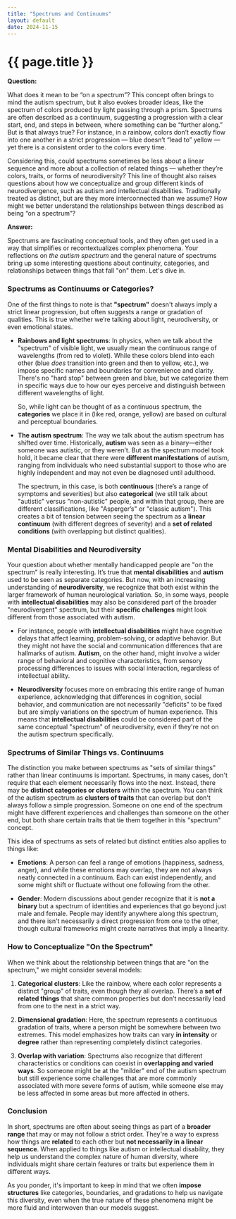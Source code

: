 ```yaml
---
title: "Spectrums and Continuums"
layout: default
date: 2024-11-15
---
```


# {{ page.title }}

**Question:**

What does it mean to be “on a spectrum”? This concept often brings to mind the autism spectrum, but it also evokes broader ideas, like the spectrum of colors produced by light passing through a prism. Spectrums are often described as a continuum, suggesting a progression with a clear start, end, and steps in between, where something can be “further along.” But is that always true? For instance, in a rainbow, colors don’t exactly flow into one another in a strict progression — blue doesn’t “lead to” yellow — yet there is a consistent order to the colors every time.  

Considering this, could spectrums sometimes be less about a linear sequence and more about a collection of related things — whether they’re colors, traits, or forms of neurodiversity? This line of thought also raises questions about how we conceptualize and group different kinds of neurodivergence, such as autism and intellectual disabilities. Traditionally treated as distinct, but are they more interconnected than we assume? How might we better understand the relationships between things described as being “on a spectrum”?

**Answer:**

Spectrums are fascinating conceptual tools, and they often get used in a way that simplifies or recontextualizes complex phenomena. Your reflections on *the autism spectrum* and the general nature of spectrums bring up some interesting questions about continuity, categories, and relationships between things that fall "on" them. Let's dive in.

### Spectrums as Continuums or Categories?

One of the first things to note is that **"spectrum"** doesn't always imply a strict linear progression, but often suggests a range or gradation of qualities. This is true whether we’re talking about light, neurodiversity, or even emotional states. 

- **Rainbows and light spectrums**: In physics, when we talk about the "spectrum" of visible light, we usually mean the continuous range of wavelengths (from red to violet). While these colors blend into each other (blue *does* transition into green and then to yellow, etc.), we impose specific names and boundaries for convenience and clarity. There's no "hard stop" between green and blue, but we categorize them in specific ways due to how our eyes perceive and distinguish between different wavelengths of light. 

  So, while light can be thought of as a continuous spectrum, the **categories** we place it in (like red, orange, yellow) are based on cultural and perceptual boundaries. 

- **The autism spectrum**: The way we talk about the autism spectrum has shifted over time. Historically, **autism** was seen as a binary—either someone was autistic, or they weren’t. But as the spectrum model took hold, it became clear that there were **different manifestations** of autism, ranging from individuals who need substantial support to those who are highly independent and may not even be diagnosed until adulthood.

  The spectrum, in this case, is both **continuous** (there’s a range of symptoms and severities) but also **categorical** (we still talk about "autistic" versus "non-autistic" people, and within that group, there are different classifications, like "Asperger’s" or "classic autism"). This creates a bit of tension between seeing the spectrum as a **linear continuum** (with different degrees of severity) and a **set of related conditions** (with overlapping but distinct qualities).

### Mental Disabilities and Neurodiversity

Your question about whether mentally handicapped people are "on the spectrum" is really interesting. It’s true that **mental disabilities** and **autism** used to be seen as separate categories. But now, with an increasing understanding of **neurodiversity**, we recognize that both exist within the larger framework of human neurological variation. So, in some ways, people with **intellectual disabilities** may also be considered part of the broader "neurodivergent" spectrum, but their **specific challenges** might look different from those associated with autism. 

- For instance, people with **intellectual disabilities** might have cognitive delays that affect learning, problem-solving, or adaptive behavior. But they might not have the social and communication differences that are hallmarks of autism. **Autism**, on the other hand, might involve a wider range of behavioral and cognitive characteristics, from sensory processing differences to issues with social interaction, regardless of intellectual ability.

- **Neurodiversity** focuses more on embracing this entire range of human experience, acknowledging that differences in cognition, social behavior, and communication are not necessarily "deficits" to be fixed but are simply variations on the spectrum of human experience. This means that **intellectual disabilities** could be considered part of the same conceptual "spectrum" of neurodiversity, even if they're not on the autism spectrum specifically.

### Spectrums of Similar Things vs. Continuums

The distinction you make between spectrums as "sets of similar things" rather than linear continuums is important. Spectrums, in many cases, don't require that each element necessarily flows into the next. Instead, there may be **distinct categories or clusters** within the spectrum. You can think of the autism spectrum as **clusters of traits** that can overlap but don't always follow a simple progression. Someone on one end of the spectrum might have different experiences and challenges than someone on the other end, but both share certain traits that tie them together in this "spectrum" concept.

This idea of spectrums as sets of related but distinct entities also applies to things like:

- **Emotions**: A person can feel a range of emotions (happiness, sadness, anger), and while these emotions may overlap, they are not always neatly connected in a continuum. Each can exist independently, and some might shift or fluctuate without one following from the other.
  
- **Gender**: Modern discussions about gender recognize that it is **not a binary** but a spectrum of identities and experiences that go beyond just male and female. People may identify anywhere along this spectrum, and there isn't necessarily a direct progression from one to the other, though cultural frameworks might create narratives that imply a linearity.

### How to Conceptualize "On the Spectrum"

When we think about the relationship between things that are "on the spectrum," we might consider several models:

1. **Categorical clusters**: Like the rainbow, where each color represents a distinct "group" of traits, even though they all overlap. There’s a **set of related things** that share common properties but don’t necessarily lead from one to the next in a strict way.

2. **Dimensional gradation**: Here, the spectrum represents a continuous gradation of traits, where a person might be somewhere between two extremes. This model emphasizes how traits can vary **in intensity** or **degree** rather than representing completely distinct categories.

3. **Overlap with variation**: Spectrums also recognize that different characteristics or conditions can coexist in **overlapping and varied ways**. So someone might be at the "milder" end of the autism spectrum but still experience some challenges that are more commonly associated with more severe forms of autism, while someone else may be less affected in some areas but more affected in others.

### Conclusion

In short, spectrums are often about seeing things as part of a **broader range** that may or may not follow a strict order. They're a way to express how things are **related** to each other but **not necessarily in a linear sequence**. When applied to things like autism or intellectual disability, they help us understand the complex nature of human diversity, where individuals might share certain features or traits but experience them in different ways.

As you ponder, it's important to keep in mind that we often **impose structures** like categories, boundaries, and gradations to help us navigate this diversity, even when the true nature of these phenomena might be more fluid and interwoven than our models suggest.
